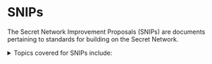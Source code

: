 # SNIPs

The Secret Network Improvement Proposals (SNIPs) are documents pertaining to standards for building on the Secret Network.&#x20;

<details>

<summary>Topics covered for SNIPs include:</summary>

* [Contributing](contributing.md)
* [SNIP-0](snip-0.md)
* [SNIP-1155: Private Multitokens](snip-1155-private-multitokens.md)
* [SNIP-20 Spec: Private, Fungible Tokens](snip-20-spec-private-fungible-tokens.md)
* [SNIP-21: Minor Improvements to SNIP-20](snip-21-minor-improvements-to-snip-20.md)
* [SNIP-22: Batch Operations for SNIP-20 Contracts](snip-22-batch-operations-for-snip-20-contracts.md)
* [SNIP-23: Improved UX to SNIP-20 Send Operations](snip-23-improved-ux-to-snip-20-send-operations.md)
* [SNIP-24: Query permits for SNIP-20 tokens](snip-24-query-permits-for-snip-20-tokens.md)
* [SNIP-721: Private, Non-Fungible Tokens (NFTs)](snip-721-private-non-fungible-tokens-nfts.md)
* [SNIP Template](snip-template.md)



</details>

